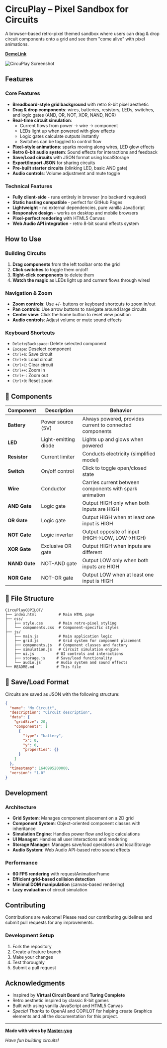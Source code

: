 # CircuPlay – Pixel Sandbox for Circuits

 A browser-based retro-pixel themed sandbox where users can drag & drop circuit components onto a grid and see them "come alive" with pixel animations.

 [**DemoLink**](https://master-yug.github.io/CircuPlay/)

 ![CircuPlay Screenshot](https://github.com/user-attachments/assets/26e6ea76-5b86-42b3-8263-42809d56f654)

## Features

### Core Features
- **Breadboard-style grid background** with retro 8-bit pixel aesthetic
- **Drag & drop components**: wires, batteries, resistors, LEDs, switches, and logic gates (AND, OR, NOT, XOR, NAND, NOR)
- **Real-time circuit simulation**:
  - Current flows from power → wire → component
  - LEDs light up when powered with glow effects
  - Logic gates calculate outputs instantly
  - Switches can be toggled to control flow
- **Pixel-style animations**: sparks moving along wires, LED glow effects
- **Retro 8-bit audio system**: Sound effects for interactions and feedback
- **Save/Load circuits** with JSON format using localStorage
- **Export/Import JSON** for sharing circuits
- **Pre-built starter circuits** (blinking LED, basic AND gate)
- **Audio controls**: Volume adjustment and mute toggle

### Technical Features
- **Fully client-side** - runs entirely in browser (no backend required)
- **Static hosting compatible** - perfect for GitHub Pages
- **Lightweight** - no external dependencies, pure vanilla JavaScript
- **Responsive design** - works on desktop and mobile browsers
- **Pixel-perfect rendering** with HTML5 Canvas
- **Web Audio API integration** - retro 8-bit sound effects system

## How to Use

### Building Circuits
1. **Drag components** from the left toolbar onto the grid
2. **Click switches** to toggle them on/off
3. **Right-click components** to delete them
4. **Watch the magic** as LEDs light up and current flows through wires!

### Navigation & Zoom
- **Zoom controls**: Use +/- buttons or keyboard shortcuts to zoom in/out
- **Pan controls**: Use arrow buttons to navigate around large circuits
- **Center view**: Click the home button to reset view position
- **Audio controls**: Adjust volume or mute sound effects

### Keyboard Shortcuts
- `Delete`/`Backspace`: Delete selected component
- `Escape`: Deselect component
- `Ctrl+S`: Save circuit
- `Ctrl+O`: Load circuit
- `Ctrl+C`: Clear circuit
- `Ctrl++`: Zoom in
- `Ctrl+-`: Zoom out
- `Ctrl+0`: Reset zoom

## 🔧 Components

| Component | Description | Behavior |
|-----------|-------------|----------|
|  **Battery** | Power source (5V) | Always powered, provides current to connected components |
|  **LED** | Light-emitting diode | Lights up and glows when powered |
|  **Resistor** | Current limiter | Conducts electricity (simplified model) |
|  **Switch** | On/off control | Click to toggle open/closed state |
|  **Wire** | Conductor | Carries current between components with spark animation |
|  **AND Gate** | Logic gate | Output HIGH only when both inputs are HIGH |
|  **OR Gate** | Logic gate | Output HIGH when at least one input is HIGH |
|  **NOT Gate** | Logic inverter | Output opposite of input (HIGH→LOW, LOW→HIGH) |
|  **XOR Gate** | Exclusive OR gate | Output HIGH when inputs are different |
|  **NAND Gate** | NOT-AND gate | Output LOW only when both inputs are HIGH |
|  **NOR Gate** | NOT-OR gate | Output LOW when at least one input is HIGH |

## 💾 File Structure

```
CircuPlayCOPILOT/
├── index.html          # Main HTML page
├── css/
│   ├── style.css       # Main retro-pixel styling
│   └── components.css  # Component-specific styles
├── js/
│   ├── main.js         # Main application logic
│   ├── grid.js         # Grid system for component placement
│   ├── components.js   # Component classes and factory
│   ├── simulation.js   # Circuit simulation engine
│   ├── ui.js          # UI controls and interactions
│   ├── storage.js     # Save/load functionality
│   └── audio.js       # Audio system and sound effects
└── README.md          # This file
```


## 🔄 Save/Load Format

Circuits are saved as JSON with the following structure:
```json
{
  "name": "My Circuit",
  "description": "Circuit description",
  "data": {
    "gridSize": 20,
    "components": [
      {
        "type": "battery",
        "x": 0,
        "y": 0,
        "properties": {}
      }
    ]
  },
  "timestamp": 1640995200000,
  "version": "1.0"
}
```


## Development

### Architecture
- **Grid System**: Manages component placement on a 2D grid
- **Component System**: Object-oriented component classes with inheritance
- **Simulation Engine**: Handles power flow and logic calculations
- **UI Manager**: Handles all user interactions and rendering
- **Storage Manager**: Manages save/load operations and localStorage
- **Audio System**: Web Audio API-based retro sound effects

### Performance
- **60 FPS rendering** with requestAnimationFrame
- **Efficient grid-based collision detection**
- **Minimal DOM manipulation** (canvas-based rendering)
- **Lazy evaluation** of circuit simulation

## Contributing

Contributions are welcome! Please read our contributing guidelines and submit pull requests for any improvements.

### Development Setup
1. Fork the repository
2. Create a feature branch
3. Make your changes
4. Test thoroughly
5. Submit a pull request

## Acknowledgments

- Inspired by **Virtual Circuit Board** and **Turing Complete**
- Retro aesthetic inspired by classic 8-bit games
- Built with using vanilla JavaScript and HTML5 Canvas
- *Special Thanks* to OpenAI and COPILOT for helping create Graphics elements and all the documentation for this project.
---

**Made with wires by [Master-yug](https://github.com/Master-yug)**

*Have fun building circuits!*






